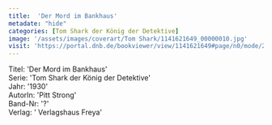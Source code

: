 ```yaml
---
title:  'Der Mord im Bankhaus'
metadate: "hide"
categories: [Tom Shark der König der Detektive]
image: '/assets/images/coverart/Tom Shark/1141621649_00000010.jpg'
visit: 'https://portal.dnb.de/bookviewer/view/1141621649#page/n0/mode/2up'
---
```

Titel: 'Der Mord im Bankhaus' <br>
Serie: 'Tom Shark der König der Detektive' <br>
Jahr: '1930' <br>
AutorIn: 'Pitt Strong' <br>
Band-Nr: '?' <br>
Verlag: ' Verlagshaus Freya'